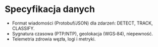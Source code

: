 # Specyfikacja danych
- Format wiadomości (Protobuf/JSON) dla zdarzeń: DETECT, TRACK, CLASSIFY.
- Sygnatura czasowa (PTP/NTP), geolokacja (WGS‑84), niepewność.
- Telemetria zdrowia węzła, logi i metryki.

